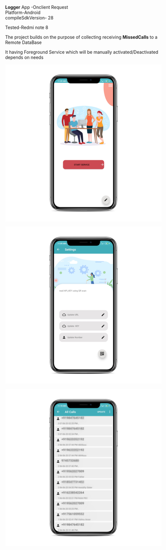 **Logger** App -Onclient Request <br /> 
Platform-Android <br />
compileSdkVersion- 28 <br />

Tested-Redmi note 8 <br />

The project builds on the purpose of collecting receiving **MissedCalls** to a Remote DataBase <br />

It having Foreground Service which will be manually activated/Deactivated depends on needs <br />

<p align="center">
<img src="https://github.com/ashokas058/Logger/blob/master/Screenshots/Loger_home.png"
  alt="Home UI">
</p>

<p align="center">
<img src="https://github.com/ashokas058/Logger/blob/master/Screenshots/Logger_setting.png"
  alt="Home UI">
</p>


<p align="center">
<img src="https://github.com/ashokas058/Logger/blob/master/Screenshots/Logger_manual_call_log.png"
  alt="Home UI">
</p>
